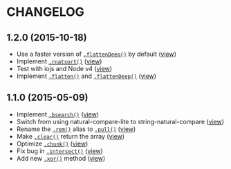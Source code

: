 # CHANGELOG

## 1.2.0 (2015-10-18)
+ Use a faster version of [`.flattenDeep()`](https://github.com/woollybogger/pro-array#Array+flattenDeep) by default ([view](https://github.com/woollybogger/pro-array/commit/048f9fe123803c181f36d0a66b52e37c3365b279))
+ Implement [`.rnatsort()`](https://github.com/woollybogger/pro-array#Array+rnatsort) ([view](https://github.com/woollybogger/pro-array/commit/0aca5bf4fb376bf0f6ce53fe394da0ac0cd58ed9))
+ Test with iojs and Node v4 ([view](https://github.com/woollybogger/pro-array/commit/6aacf9f17b0cb1e5c476ee7573cdcf72028850fc))
+ Implement [`.flatten()`](https://github.com/woollybogger/pro-array#Array+flatten) and [`.flattenDeep()`](https://github.com/woollybogger/pro-array#Array+flattenDeep) ([view](https://github.com/woollybogger/pro-array/commit/a05b01afcc006e71ffac194535fc2c5bd404234f))

## 1.1.0 (2015-05-09)
+ Implement [`.bsearch()`](https://github.com/woollybogger/pro-array#Array+bsearch) ([view](https://github.com/woollybogger/pro-array/commit/5e30c6027038b4baaef9c9614576a93f0eb71d63))
+ Switch from using natural-compare-lite to string-natural-compare ([view](https://github.com/woollybogger/pro-array/commit/41f120283b99ac48ef2265f4e5af71b83c6b720d))
+ Rename the [`.rem()`](https://github.com/woollybogger/pro-array#Array+rem) alias to [`.pull()`](https://github.com/woollybogger/pro-array#Array+pull) ([view](https://github.com/woollybogger/pro-array/commit/330045fd0fd03a49fede1029b013b14303b77770))
+ Make [`.clear()`](https://github.com/woollybogger/pro-array#Array+clear) return the array ([view](https://github.com/woollybogger/pro-array/commit/b38b9bee57f5569e518bdd6417c3fdb51afe0368))
+ Optimize [`.chunk()`](https://github.com/woollybogger/pro-array#Array+chunk) ([view](https://github.com/woollybogger/pro-array/commit/cfc17a41fce05b336d97c5a9fd7f7868bc8d7151))
+ Fix bug in [`.intersect()`](https://github.com/woollybogger/pro-array#Array+intersect) ([view](https://github.com/woollybogger/pro-array/commit/af00b28a9de90d628a618a5b5aec5ba2e370eea9))
+ Add new [`.xor()`](https://github.com/woollybogger/pro-array#Array+xor) method ([view](https://github.com/woollybogger/pro-array/commit/ac4345387c8e716244e0259a492ad4726556fe8d))
